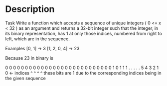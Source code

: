 # Description

Task
Write a function which accepts a sequence of unique integers ( 0 <= x < 32 ) as an argument and returns a 32-bit integer such that the integer, in its binary representation, has 1 at only those indices, numbered from right to left, which are in the sequence.

Examples
[0, 1]  ->  3
[1, 2, 0, 4]  ->   23

Because 23 in binary is

0 0 0 0 0 0 0 0 0 0 0 0 0 0 0 0 0 0 0 0 0 0 0 0 0 0 0 1 0 1 1 1
                                          . . . . . 5 4 3 2 1 0  <-  indices
                                                      ^   ^ ^ ^
                                                      these bits are 1
          due to the corresponding indices being in the given sequence 